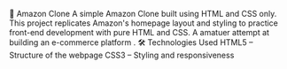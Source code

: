 🛒 Amazon Clone
A simple Amazon Clone built using HTML and CSS only. This project replicates Amazon's homepage layout and styling to practice front-end development with pure HTML and CSS.
A amatuer attempt at building an e-commerce platform .
🛠️ Technologies Used
HTML5 – Structure of the webpage
CSS3 – Styling and responsiveness
